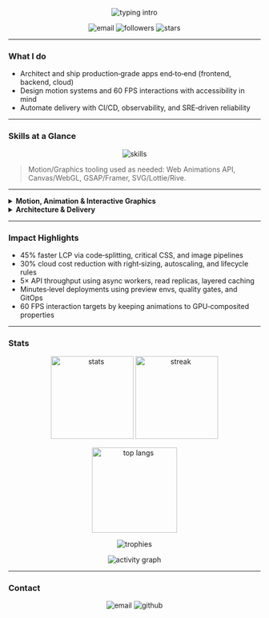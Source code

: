 <!-- Intro Statement -->
<p align="center">
  <picture>
    <source media="(prefers-color-scheme: dark)" srcset="https://readme-typing-svg.demolab.com?font=Orbitron&weight=700&size=22&duration=3800&pause=900&color=6FFFE9&center=true&vCenter=true&multiline=true&width=700&height=70&lines=Building+fast%2C+secure%2C+and+scalable+products;High%E2%80%91fidelity+motion+%26+interactive+experiences" />
    <source media="(prefers-color-scheme: light)" srcset="https://readme-typing-svg.demolab.com?font=Orbitron&weight=700&size=22&duration=3800&pause=900&color=1a3a8f&center=true&vCenter=true&multiline=true&width=700&height=70&lines=Building+fast%2C+secure%2C+and+scalable+products;High%E2%80%91fidelity+motion+%26+interactive+experiences" />
    <img src="https://readme-typing-svg.demolab.com?font=Orbitron&weight=700&size=22&duration=3800&pause=900&color=6FFFE9&center=true&vCenter=true&multiline=true&width=700&height=70&lines=Building+fast%2C+secure%2C+and+scalable+products;High%E2%80%91fidelity+motion+%26+interactive+experiences" alt="typing intro" />
  </picture>
</p>

<!-- Badges -->
<p align="center">
  <picture>
    <source media="(prefers-color-scheme: dark)" srcset="https://img.shields.io/badge/Email-moki.dev01%40gmail.com-6fffe9?style=for-the-badge&logo=gmail&logoColor=0b1023" />
    <source media="(prefers-color-scheme: light)" srcset="https://img.shields.io/badge/Email-moki.dev01%40gmail.com-1a3a8f?style=for-the-badge&logo=gmail&logoColor=white" />
    <img src="https://img.shields.io/badge/Email-moki.dev01%40gmail.com-6fffe9?style=for-the-badge&logo=gmail&logoColor=0b1023" alt="email" />
  </picture>
  
  <picture>
    <source media="(prefers-color-scheme: dark)" srcset="https://img.shields.io/github/followers/MarkMoki?label=Follow&style=for-the-badge&color=8a7dff" />
    <source media="(prefers-color-scheme: light)" srcset="https://img.shields.io/github/followers/MarkMoki?label=Follow&style=for-the-badge&color=4e42c5" />
    <img src="https://img.shields.io/github/followers/MarkMoki?label=Follow&style=for-the-badge&color=8a7dff" alt="followers" />
  </picture>
  
  <picture>
    <source media="(prefers-color-scheme: dark)" srcset="https://img.shields.io/github/stars/MarkMoki?affiliations=OWNER&style=for-the-badge&color=ff6bcb" />
    <source media="(prefers-color-scheme: light)" srcset="https://img.shields.io/github/stars/MarkMoki?affiliations=OWNER&style=for-the-badge&color=c62b85" />
    <img src="https://img.shields.io/github/stars/MarkMoki?affiliations=OWNER&style=for-the-badge&color=ff6bcb" alt="stars" />
  </picture>
</p>

---

### What I do
- Architect and ship production‑grade apps end‑to‑end (frontend, backend, cloud)
- Design motion systems and 60 FPS interactions with accessibility in mind
- Automate delivery with CI/CD, observability, and SRE‑driven reliability

---

### Skills at a Glance
<p align="center">
  <img src="https://skillicons.dev/icons?i=ts,js,python,kotlin,php,java,react,nextjs,vue,angular,tailwind,threejs,nodejs,express,django,flask,laravel,graphql,postgres,mysql,mongodb,redis,aws,azure,gcp,vercel,cloudflare,firebase,docker,kubernetes,nginx,terraform,git,githubactions,figma&perline=11" alt="skills" />
</p>

> Motion/Graphics tooling used as needed: Web Animations API, Canvas/WebGL, GSAP/Framer, SVG/Lottie/Rive.

---

<details>
  <summary><b>Motion, Animation & Interactive Graphics</b></summary>

  - Principles: hierarchy, choreography, anticipation/overshoot, continuity, custom easing
  - Techniques: FLIP, transform/opacity‑only updates, raf scheduling, throttled observers
  - Accessibility: respects prefers‑reduced‑motion with content parity and keyboard‑safe flows
  - Scroll/time: Scroll‑Driven Animations (ScrollTimeline), IntersectionObserver orchestration
  - Graphics: Canvas 2D/WebGL, particle systems, instancing, post‑FX (bloom/DOF), shader basics
  - Performance: frame budget discipline (~16.7ms), layer promotion, OffscreenCanvas, workers
</details>

<details>
  <summary><b>Architecture & Delivery</b></summary>

  - Patterns: Hexagonal/Clean, CQRS, event‑driven, circuit breaker, saga
  - APIs: Contract‑first (OpenAPI/GraphQL SDL), pagination, idempotency, rate limiting
  - Security: OAuth2/JWT, mTLS, OWASP ASVS, secret mgmt, workload identity
  - Data: schema design, indexing, partitioning, migrations; analytics pipelines
  - Cloud/DevOps: Docker, K8s, Helm, Terraform, CI/CD, GitOps, observability (OTel, Grafana/Loki/Prom/ELK)
</details>

---

### Impact Highlights
- 45% faster LCP via code‑splitting, critical CSS, and image pipelines
- 30% cloud cost reduction with right‑sizing, autoscaling, and lifecycle rules
- 5× API throughput using async workers, read replicas, layered caching
- Minutes‑level deployments using preview envs, quality gates, and GitOps
- 60 FPS interaction targets by keeping animations to GPU‑composited properties

---

### Stats
<p align="center">
  <picture>
    <source media="(prefers-color-scheme: dark)" srcset="https://github-readme-stats.vercel.app/api?username=MarkMoki&show_icons=true&theme=tokyonight&hide_border=false&rank_icon=github" />
    <source media="(prefers-color-scheme: light)" srcset="https://github-readme-stats.vercel.app/api?username=MarkMoki&show_icons=true&theme=default&hide_border=false&rank_icon=github&title_color=1a3a8f&text_color=0b1023&icon_color=8a7dff" />
    <img height="165" src="https://github-readme-stats.vercel.app/api?username=MarkMoki&show_icons=true&theme=tokyonight&hide_border=false&rank_icon=github" alt="stats" />
  </picture>
  
  <picture>
    <source media="(prefers-color-scheme: dark)" srcset="https://streak-stats.demolab.com?user=MarkMoki&theme=tokyonight&hide_border=false" />
    <source media="(prefers-color-scheme: light)" srcset="https://streak-stats.demolab.com?user=MarkMoki&theme=default&hide_border=false&ring=1a3a8f&fire=c62b85&currStreakLabel=1a3a8f" />
    <img height="165" src="https://streak-stats.demolab.com?user=MarkMoki&theme=tokyonight&hide_border=false" alt="streak" />
  </picture>
</p>

<p align="center">
  <picture>
    <source media="(prefers-color-scheme: dark)" srcset="https://github-readme-stats.vercel.app/api/top-langs/?username=MarkMoki&layout=compact&theme=tokyonight&hide_border=false" />
    <source media="(prefers-color-scheme: light)" srcset="https://github-readme-stats.vercel.app/api/top-langs/?username=MarkMoki&layout=compact&theme=default&hide_border=false&title_color=1a3a8f&text_color=0b1023&icon_color=8a7dff" />
    <img height="170" src="https://github-readme-stats.vercel.app/api/top-langs/?username=MarkMoki&layout=compact&theme=tokyonight&hide_border=false" alt="top langs" />
  </picture>
</p>

<p align="center">
  <picture>
    <source media="(prefers-color-scheme: dark)" srcset="https://github-profile-trophy.vercel.app/?username=MarkMoki&theme=radical&no-frame=true&no-bg=true&margin-w=8" />
    <source media="(prefers-color-scheme: light)" srcset="https://github-profile-trophy.vercel.app/?username=MarkMoki&theme=flat&no-frame=true&no-bg=true&margin-w=8&title_color=1a3a8f&text_color=0b1023" />
    <img src="https://github-profile-trophy.vercel.app/?username=MarkMoki&theme=radical&no-frame=true&no-bg=true&margin-w=8" alt="trophies" />
  </picture>
</p>

<p align="center">
  <picture>
    <source media="(prefers-color-scheme: dark)" srcset="https://github-readme-activity-graph.vercel.app/graph?username=MarkMoki&theme=tokyo-night&hide_border=true" />
    <source media="(prefers-color-scheme: light)" srcset="https://github-readme-activity-graph.vercel.app/graph?username=MarkMoki&theme=react-light&hide_border=true&color=1a3a8f&point=8a7dff" />
    <img src="https://github-readme-activity-graph.vercel.app/graph?username=MarkMoki&theme=tokyo-night&hide_border=true" alt="activity graph" />
  </picture>
</p>

---

### Contact
<p align="center">
  <picture>
    <source media="(prefers-color-scheme: dark)" srcset="https://img.shields.io/badge/Email-moki.dev01%40gmail.com-0b1023?style=for-the-badge&logo=gmail&logoColor=6fffe9" />
    <source media="(prefers-color-scheme: light)" srcset="https://img.shields.io/badge/Email-moki.dev01%40gmail.com-ffffff?style=for-the-badge&logo=gmail&logoColor=1a3a8f" />
    <img src="https://img.shields.io/badge/Email-moki.dev01%40gmail.com-0b1023?style=for-the-badge&logo=gmail&logoColor=6fffe9" alt="email" />
  </picture>
  
  <picture>
    <source media="(prefers-color-scheme: dark)" srcset="https://img.shields.io/badge/GitHub-MarkMoki-1b2a4a?style=for-the-badge&logo=github&logoColor=6fffe9" />
    <source media="(prefers-color-scheme: light)" srcset="https://img.shields.io/badge/GitHub-MarkMoki-acc3ff?style=for-the-badge&logo=github&logoColor=1a3a8f" />
    <img src="https://img.shields.io/badge/GitHub-MarkMoki-1b2a4a?style=for-the-badge&logo=github&logoColor=6fffe9" alt="github" />
  </picture>
</p>
